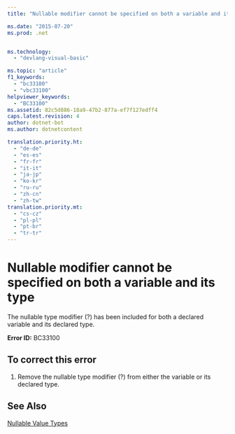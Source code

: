 ```yaml
---
title: "Nullable modifier cannot be specified on both a variable and its type | Microsoft Docs"

ms.date: "2015-07-20"
ms.prod: .net


ms.technology: 
  - "devlang-visual-basic"

ms.topic: "article"
f1_keywords: 
  - "bc33100"
  - "vbc33100"
helpviewer_keywords: 
  - "BC33100"
ms.assetid: 82c5d886-18a9-47b2-877a-ef7f127edff4
caps.latest.revision: 4
author: dotnet-bot
ms.author: dotnetcontent

translation.priority.ht: 
  - "de-de"
  - "es-es"
  - "fr-fr"
  - "it-it"
  - "ja-jp"
  - "ko-kr"
  - "ru-ru"
  - "zh-cn"
  - "zh-tw"
translation.priority.mt: 
  - "cs-cz"
  - "pl-pl"
  - "pt-br"
  - "tr-tr"
---
```

# Nullable modifier cannot be specified on both a variable and its type
The nullable type modifier (?) has been included for both a declared variable and its declared type.  
  
 **Error ID:** BC33100  
  
## To correct this error  
  
1.  Remove the nullable type modifier (?) from either the variable or its declared type.  
  
## See Also  
 [Nullable Value Types](../../visual-basic/programming-guide/language-features/data-types/nullable-value-types.md)